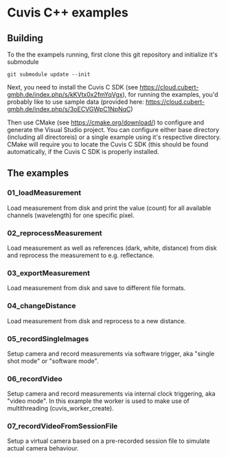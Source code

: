 # Cuvis C++ examples

## Building
To the the exampels running, first clone this git repository and initialize it's submodule

```
git submodule update --init
```

Next, you need to install the Cuvis C SDK (see https://cloud.cubert-gmbh.de/index.php/s/kKVtx0x2fmYqVgx), for running the examples, you'd probably like to use sample data (provided here: https://cloud.cubert-gmbh.de/index.php/s/3oECVGWpC1NpNqC)


Then use CMake (see https://cmake.org/download/) to configure and generate the Visual Studio project. You can configure either base directory (including all directoreis) or a single example using it's respective directory.
CMake will require you to locate the Cuvis C SDK (this should be found automatically, if the Cuvis C SDK is properly installed. 

## The examples

### 01_loadMeasurement
Load measurement from disk and print the value (count) for all available channels (wavelength) for one specific pixel.

### 02_reprocessMeasurement
Load measurement as well as references (dark, white, distance) from disk and reprocess the measurement to e.g. reflectance.

### 03_exportMeasurement
Load measurement from disk and save to different file formats.

### 04_changeDistance
Load measurement from disk and reprocess to a new distance.

### 05_recordSingleImages
Setup camera and record measurements via software trigger, aka "single shot mode" or "software mode".

### 06_recordVideo
Setup camera and record measurements via internal clock triggering, aka "video mode". In this example the worker is used to make use of multithreading (cuvis_worker_create).

### 07_recordVideoFromSessionFile
Setup a virtual camera based on a pre-recorded session file to simulate actual camera behaviour.